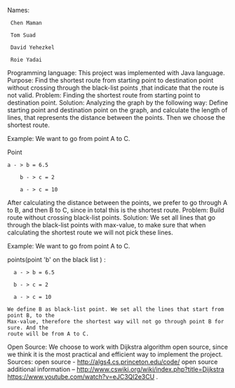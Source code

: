 Names: 
 
	 Chen Maman

	 Tom Suad 

	 David Yehezkel 

	 Roie Yadai 

Programming language: This project was implemented with Java language.
Purpose: Find the shortest route from starting point to destination point without crossing through the black-list points ,that indicate that the route is not valid.
Problem: Finding the shortest route from starting point to destination point.
Solution: Analyzing the graph by the following way:
Define starting point and destination point on the graph, and calculate the length of lines, that represents the distance between the points. Then we choose the shortest route.

Example: We want to go from point A to C.

Point 
	
	a - > b = 6.5
        
        b - > c = 2 
        
        a - > c = 10 					

After calculating the distance between the points, we prefer to go through A to B, and then B to C, since in total this is the shortest route.
Problem: Build route without crossing black-list points.
Solution: We set all lines that go through the black-list points with max-value, to make sure       	   that when calculating the shortest route we will not pick these lines.

Example: We want to go from point A to C.	

points(point 'b' on the black list )  :
	
	  a - > b = 6.5
	
	  b - > c = 2
	
	  a - > c = 10

	We define B as black-list point. We set all the lines that start from point B, to the 
	Max-value, therefore the shortest way will not go through point B for sure. And the 
	route will be from A to C.

Open Source: We choose to work with Dijkstra algorithm open source, since we think it is the most practical and efficient way to implement the project.
Sources: open source - http://algs4.cs.princeton.edu/code/
	 open source additional information – 
	 http://www.cswiki.org/wiki/index.php?title=Dijkstra
	 https://www.youtube.com/watch?v=eJC3Ql2e3CU .    
